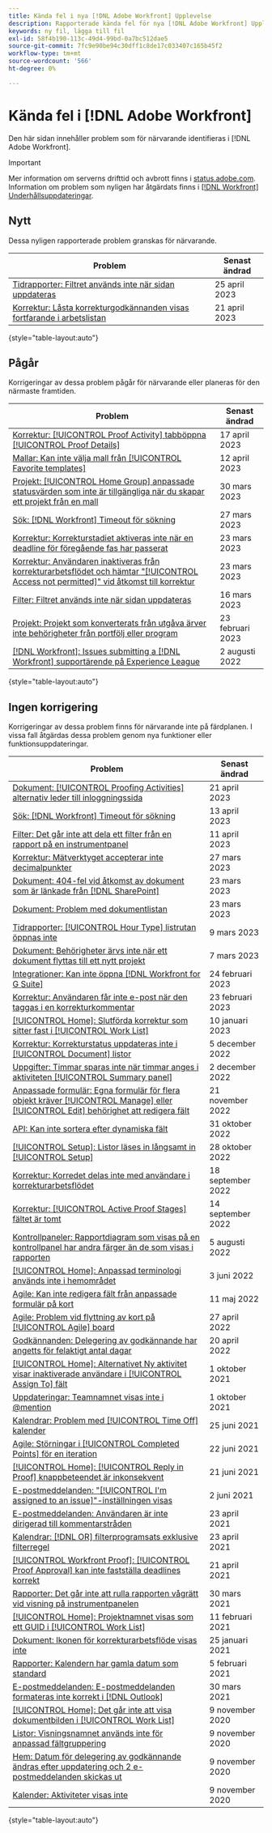 ```yaml
---
title: Kända fel i nya [!DNL Adobe Workfront] Upplevelse
description: Rapporterade kända fel för nya [!DNL Adobe Workfront] Upplevelse
keywords: ny fil, lägga till fil
exl-id: 58f4b190-113c-49d4-99bd-0a7bc512dae5
source-git-commit: 7fc9e90be94c30dff1c8de17c033407c165b45f2
workflow-type: tm+mt
source-wordcount: '566'
ht-degree: 0%

---
```


# Kända fel i [!DNL Adobe Workfront]

Den här sidan innehåller problem som för närvarande identifieras i [!DNL Adobe Workfront].

>[!IMPORTANT]
>
>Mer information om serverns drifttid och avbrott finns i [status.adobe.com](https://status.adobe.com). Information om problem som nyligen har åtgärdats finns i [[!DNL Workfront] Underhållsuppdateringar](../maintenance/current-updates.md).

## Nytt

Dessa nyligen rapporterade problem granskas för närvarande.

| **Problem** | **Senast ändrad** |
| -----------------------------------------------------------------| ----------------- |
| [Tidrapporter: Filtret används inte när sidan uppdateras](known-issues-workfront/wf-timesheets-filter-not-applied-after-refresh.md) | 25 april 2023 |
| [Korrektur: Låsta korrekturgodkännanden visas fortfarande i arbetslistan](known-issues-workfront/wf-proofs-locked-proofs-in-worklist.md) | 21 april 2023 |

{style="table-layout:auto"}

## Pågår

Korrigeringar av dessa problem pågår för närvarande eller planeras för den närmaste framtiden.

| **Problem** | **Senast ändrad** |
| -----------------------------------------------------------------| ----------------- |
| [Korrektur: [!UICONTROL Proof Activity] tabböppna [!UICONTROL Proof Details]](known-issues-workfront/wf-proofs-proofing-activity-redirects-to-details.md) | 17 april 2023 |
| [Mallar: Kan inte välja mall från [!UICONTROL Favorite templates]](known-issues-workfront/wf-templates-cannot-select-favorite-template.md) | 12 april 2023 |
| [Projekt: [!UICONTROL Home Group] anpassade statusvärden som inte är tillgängliga när du skapar ett projekt från en mall](known-issues-workfront/wf-projects-home-group-statuses-not-available.md) | 30 mars 2023 |
| [Sök: [!DNL Workfront] Timeout för sökning](known-issues-workfront/wf-search-search-times-out.md) | 27 mars 2023 |
| [Korrektur: Korrekturstadiet aktiveras inte när en deadline för föregående fas har passerat](known-issues-workfront/wf-proofs-stage-does-not-activate-from-deadline.md) | 23 mars 2023 |
| [Korrektur: Användaren inaktiveras från korrekturarbetsflödet och hämtar &quot;[!UICONTROL Access not permitted]&quot; vid åtkomst till korrektur](known-issues-workfront/wf-proof-user-deactivated-from-workflow.md) | 23 mars 2023 |
| [Filter: Filtret används inte när sidan uppdateras](known-issues-workfront/wf-filters-filter-not-applied-when-page-is-refreshed.md) | 16 mars 2023 |
| [Projekt: Projekt som konverterats från utgåva ärver inte behörigheter från portfölj eller program](known-issues-workfront/wf-projects-converted-issue-not-receiving-inherited-permissions.md) | 23 februari 2023 |
| [[!DNL Workfront]: Issues submitting a [!DNL Workfront] supportärende på Experience League](known-issues-workfront/wf-support-issues-submitting-support-case.md) | 2 augusti 2022 |

{style="table-layout:auto"}

## Ingen korrigering

Korrigeringar av dessa problem finns för närvarande inte på färdplanen. I vissa fall åtgärdas dessa problem genom nya funktioner eller funktionsuppdateringar.

| **Problem** | **Senast ändrad** |
| -----------------------------------------------------------------| ----------------- |
| [Dokument: [!UICONTROL Proofing Activities] alternativ leder till inloggningssida](known-issues-workfront/wf-documents-taken-to-login-screen.md) | 21 april 2023 |
| [Sök: [!DNL Workfront] Timeout för sökning](known-issues-workfront/wf-search-search-times-out.md) | 13 april 2023 |
| [Filter: Det går inte att dela ett filter från en rapport på en instrumentpanel](known-issues-workfront/wf-filters-cannot-share-from-report-on-dashboard.md) | 11 april 2023 |
| [Korrektur: Mätverktyget accepterar inte decimalpunkter](known-issues-workfront/wf-proofs-measure-not-not-accepting-decimals.md) | 27 mars 2023 |
| [Dokument: 404-fel vid åtkomst av dokument som är länkade från [!DNL SharePoint]](known-issues-workfront/wf-documents-404-when-accessing-document-in-sharepoint.md) | 23 mars 2023 |
| [Dokument: Problem med dokumentlistan](known-issues-workfront/wf-documents-list-missing-elements.md) | 23 mars 2023 |
| [Tidrapporter: [!UICONTROL Hour Type] listrutan öppnas inte](known-issues-workfront/wf-timesheets-cannot-use-hour-type-dropdown.md) | 9 mars 2023 |
| [Dokument: Behörigheter ärvs inte när ett dokument flyttas till ett nytt projekt](known-issues-workfront/wf-documents-permissions-not-interited-when-moved.md) | 7 mars 2023 |
| [Integrationer: Kan inte öppna [!DNL Workfront for G Suite]](known-issues-workfront/wf-integrations-error-when-opening-wf-for-gsuite.md) | 24 februari 2023 |
| [Korrektur: Användaren får inte e-post när den taggas i en korrekturkommentar](known-issues-workfront-proof/proof-user-not-emailed-when-tagged.md) | 23 februari 2023 |
| [[!UICONTROL Home]: Slutförda korrektur som sitter fast i [!UICONTROL Work List]](known-issues-workfront-proof/completed-proofs-stuck-in-the-work-list.md) | 10 januari 2023 |
| [Korrektur: Korrekturstatus uppdateras inte i [!UICONTROL Document] listor](known-issues-workfront/wf-documents-status-not-updating-in-document-list.md) | 5 december 2022 |
| [Uppgifter: Timmar sparas inte när timmar anges i aktiviteten [!UICONTROL Summary panel]](known-issues-workfront/wf-hours-do-not-save-when-scrolling-summary-panel.md) | 2 december 2022 |
| [Anpassade formulär: Egna formulär för flera objekt kräver [!UICONTROL Manage] eller [!UICONTROL Edit] behörighet att redigera fält](known-issues-workfront/wf-custom-form-stuck-in-manage-edit-access.md) | 21 november 2022 |
| [API: Kan inte sortera efter dynamiska fält](known-issues-workfront/wf-api-cannot-sort-by-dynamic-fields.md) | 31 oktober 2022 |
| [[!UICONTROL Setup]: Listor läses in långsamt in [!UICONTROL Setup]](known-issues-workfront/wf-setup-lists-load-slowly.md) | 28 oktober 2022 |
| [Korrektur: Korredet delas inte med användare i korrekturarbetsflödet](known-issues-workfront-proof/proof-user-in-stage-does-not-get-access.md) | 18 september 2022 |
| [Korrektur: [!UICONTROL Active Proof Stages] fältet är tomt](known-issues-workfront/wf-documents-stages-do-not-populate-on-proof.md) | 14 september 2022 |
| [Kontrollpaneler: Rapportdiagram som visas på en kontrollpanel har andra färger än de som visas i rapporten](known-issues-workfront/wf-dashboard-reports-wrong-color.md) | 5 augusti 2022 |
| [[!UICONTROL Home]: Anpassad terminologi används inte i hemområdet](known-issues-workfront/wf-home-custom-term-not-applied-to-home.md) | 3 juni 2022 |
| [Agile: Kan inte redigera fält från anpassade formulär på kort](known-issues-workfront/wf-agile-cannot-edit-fields-custom-cards.md) | 11 maj 2022 |
| [Agile: Problem vid flyttning av kort på [!UICONTROL Agile] board](known-issues-workfront/wf-agile-issues-moving-cards.md) | 27 april 2022 |
| [Godkännanden: Delegering av godkännande har angetts för felaktigt antal dagar](known-issues-workfront/wf-approval-delegation-incorrect-number-of-days.md) | 20 april 2022 |
| [[!UICONTROL Home]: Alternativet Ny aktivitet visar inaktiverade användare i [!UICONTROL Assign To] fält](known-issues-workfront/wf-home-new-task-option-showing-deactivated-users.md) | 1 oktober 2021 |
| [Uppdateringar: Teamnamnet visas inte i @mention](known-issues-workfront/wf-updates-team-name-not-in-mention.md) | 1 oktober 2021 |
| [Kalendrar: Problem med [!UICONTROL Time Off] kalender](known-issues-workfront/wf-calendars-issue-time-off.md) | 25 juni 2021 |
| [Agile: Störningar i [!UICONTROL Completed Points] för en iteration](known-issues-workfront/wf-agile-discrepancy-in-completed-points.md) | 22 juni 2021 |
| [[!UICONTROL Home]: [!UICONTROL Reply in Proof] knappbeteendet är inkonsekvent](known-issues-workfront-proof/reply-in-proof-button-behavior-is-inconsistent.md) | 21 juni 2021 |
| [E-postmeddelanden: &quot;[!UICONTROL I'm assigned to an issue]&quot;-inställningen visas](known-issues-workfront/wf-email-notif-im-assigned-to-issue-displaying.md) | 2 juni 2021 |
| [E-postmeddelanden: Användaren är inte dirigerad till kommentarstråden](known-issues-workfront/wf-email-notif-user-not-directed-to-thread.md) | 23 april 2021 |
| [Kalendrar: [!DNL OR] filterprogramsats exklusive filterregel](known-issues-workfront/wf-calendars-or-filter-statement.md) | 23 april 2021 |
| [[!UICONTROL Workfront Proof]: [!UICONTROL Proof Approval] kan inte fastställa deadlines korrekt](known-issues-workfront-proof/proof-approval-report-cant-accurately-determine-deadlines.md) | 21 april 2021 |
| [Rapporter: Det går inte att rulla rapporten vågrätt vid visning på instrumentpanelen](known-issues-workfront/wf-reports-cannot-scroll-horizontally.md) | 30 mars 2021 |
| [[!UICONTROL Home]: Projektnamnet visas som ett GUID i [!UICONTROL Work List]](known-issues-workfront/wf-home-project-name-shows-as-guid.md) | 11 februari 2021 |
| [Dokument: Ikonen för korrekturarbetsflöde visas inte](known-issues-workfront-proof/proof-workflow-icon-is-not-displaying.md) | 25 januari 2021 |
| [Rapporter: Kalendern har gamla datum som standard](known-issues-workfront/wf-reports-caledar-defaults-to-old-dates.md) | 5 februari 2021 |
| [E-postmeddelanden: E-postmeddelanden formateras inte korrekt i [!DNL Outlook]](known-issues-workfront/wf-email-notif-not-formatting-in-outlook.md) | 30 mars 2021 |
| [[!UICONTROL Home]: Det går inte att visa dokumentbilden i [!UICONTROL Work List]](known-issues-workfront/wf-home-unable-to-view-document-image.md) | 9 november 2020 |
| [Listor: Visningsnamnet används inte för anpassad fältgruppering](known-issues-workfront/wf-lists-display-name-not-applied-to-grouping.md) | 9 november 2020 |
| [Hem: Datum för delegering av godkännande ändras efter uppdatering och 2 e-postmeddelanden skickas ut](known-issues-workfront/wf-home-approval-delegation-dates-changing.md) | 9 november 2020 |
| [Kalender: Aktiviteter visas inte](known-issues-workfront/wf-calendar-tasks-not-displaying.md) | 9 november 2020 |

{style="table-layout:auto"}

